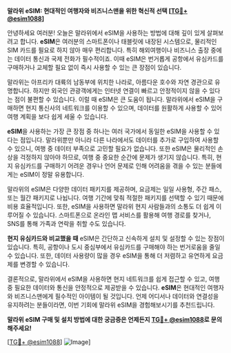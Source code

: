 **말라위 eSIM: 현대적인 여행자와 비즈니스맨을 위한 혁신적 선택 [[TG💪+ @esim1088](https://t.me/s/esim1088)]**

안녕하세요 여러분! 오늘은 말라위에서 eSIM을 사용하는 방법에 대해 깊이 있게 살펴보려고 합니다. **eSIM**은 여러분의 스마트폰이나 태블릿에 내장된 시스템으로, 물리적인 SIM 카드를 필요로 하지 않아 매우 편리합니다. 특히 해외여행이나 비즈니스 출장 중에는 데이터 통신과 국제 전화가 필수적이죠. 이때 eSIM은 번거롭게 공항에서 유심카드를 구매하거나 교체할 필요 없이 즉시 사용할 수 있는 큰 장점이 있습니다.

말라위는 아프리카 대륙의 남동부에 위치한 나라로, 아름다운 호수와 자연 경관으로 유명합니다. 하지만 외국인 관광객에게는 인터넷 연결이 빠르고 안정적이지 않을 수 있다는 점이 불편할 수 있습니다. 이럴 때 eSIM은 큰 도움이 됩니다. 말라위에서 eSIM을 구매하면 현지 통신사의 네트워크를 이용할 수 있으며, 데이터를 원활하게 사용할 수 있어 여행 계획을 보다 쉽게 세울 수 있습니다.

**eSIM**을 사용하는 가장 큰 장점 중 하나는 여러 국가에서 동일한 eSIM을 사용할 수 있다는 점입니다. 말라위뿐만 아니라 다른 나라에서도 데이터를 추가로 구입하여 사용할 수 있으니, 여행 중 데이터 부족으로 고민할 필요가 없습니다. 또한 eSIM은 물리적인 손상을 걱정하지 않아야 하므로, 여행 중 중요한 순간에 문제가 생기지 않습니다. 특히, 현지 유심카드를 구매하기 어려운 경우나 언어 문제로 인해 어려움을 겪을 수 있는 분들에게는 eSIM이 정말 유용합니다.

말라위의 eSIM은 다양한 데이터 패키지를 제공하며, 요금제는 일일 사용형, 주간 패스, 또는 월간 패키지로 나뉩니다. 여행 기간에 맞춰 적절한 패키지를 선택할 수 있기 때문에 비용 효율적입니다. 또한, eSIM을 사용하면 말라위 현지 사람들과의 소통도 더 쉽게 이루어질 수 있습니다. 스마트폰으로 온라인 맵 서비스를 활용해 여행 경로를 찾거나, SNS를 통해 가족과 연락을 취할 수도 있습니다.

**현지 유심카드와 비교했을 때** eSIM은 간단하고 신속하게 설치 및 설정할 수 있는 장점이 있습니다. 특히, 공항이나 도시 중심부에서 유심카드를 구매해야 하는 번거로움을 줄일 수 있습니다. 또한, 데이터 사용량이 많을 경우 eSIM을 통해 더 저렴하고 유연하게 요금제를 변경할 수 있습니다.

결론적으로, 말라위에서 eSIM을 사용하면 현지 네트워크를 쉽게 접근할 수 있고, 여행 중 필요한 데이터와 통신을 안정적으로 제공받을 수 있습니다. **eSIM**은 현대적인 여행자와 비즈니스맨에게 필수적인 아이템이 될 것입니다. 언제 어디서나 데이터와 연결성을 유지하려는 분들이라면, 이번 기회에 말라위 eSIM을 경험해보시기를 추천드립니다.

**말라위 eSIM 구매 및 설치 방법에 대한 궁금증은 언제든지 [TG💪+ @esim1088](https://t.me/s/esim1088)로 문의해주세요!** 

[[TG💪+ @esim1088](https://t.me/s/esim1088)] ![Image](https://i.postimg.cc/Y0z9fWf4/image.png)]